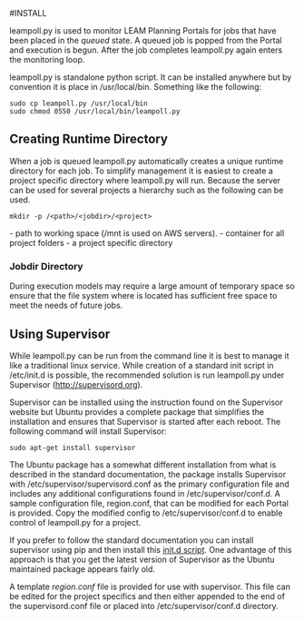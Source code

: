 #INSTALL

leampoll.py is used to monitor LEAM Planning Portals for jobs that have
been placed in the *queued* state. A queued job is popped from the Portal
and execution is begun.  After the job completes leampoll.py again
enters the monitoring loop.

leampoll.py is standalone python script. It can be installed anywhere
but by convention it is place in /usr/local/bin. Something like the
following:

    sudo cp leampoll.py /usr/local/bin
    sudo chmod 0550 /usr/local/bin/leampoll.py

## Creating Runtime Directory

When a job is queued leampoll.py automatically creates a unique runtime
directory for each job. To simplify management it is easiest to create a
project specific directory where leampoll.py will run. Because the server
can be used for several projects a hierarchy such as the following can be
used.

    mkdir -p /<path>/<jobdir>/<project>

<path> - path to working space (/mnt is used on AWS servers).
<jobdir> - container for all project folders
<project> - a project specific directory

### Jobdir Directory

During execution models may require a large amount of temporary space so ensure
that the file system where <jobdir> is located has sufficient free space to
meet the needs of future jobs.

## Using Supervisor

While leampoll.py can be run from the command line it is best to manage it like
a traditional linux service. While creation of a standard init script in
/etc/init.d is possible, the recommended solution is run leampoll.py under
Supervisor (http://supervisord.org).

Supervisor can be installed using the instruction found on the Supervisor
website but Ubuntu provides a complete package that simplifies the installation
and ensures that Supervisor is started after each reboot.  The following
command will install Supervisor:

    sudo apt-get install supervisor

The Ubuntu package has a somewhat different installation from what is described
in the standard documentation, the package installs Supervisor with
/etc/supervisor/supervisord.conf as the primary configuration file and includes
any additional configurations found in /etc/supervisor/conf.d. A sample
configuration file, region.conf, that can be modified for each Portal is
provided. Copy the modified config to /etc/supervisor/conf.d to enable control
of leampoll.py for a project. 

If you prefer to follow the standard documentation you can install supervisor
using pip and then install this 
[init.d script](https://github.com/Supervisor/initscripts/blob/master/ubuntu). 
One advantage of this approach is that you get the latest version of
Supervisor as the Ubuntu maintained package appears fairly old.

A template *region.conf* file is provided for use with supervisor.  This file
can be edited for the project specifics and then either appended to the end of
the supervisord.conf file or placed into /etc/supervisor/conf.d directory.


